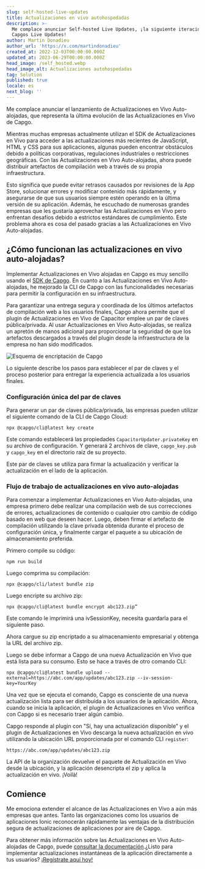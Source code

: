 ```yaml
---
slug: self-hosted-live-updates
title: Actualizaciones en vivo autohospedadas
description: >-
  Me complace anunciar Self-hosted Live Updates, ¡la siguiente iteración de
  Capgos Live Updates!
author: Martin Donadieu
author_url: 'https://x.com/martindonadieu'
created_at: 2022-12-03T00:00:00.000Z
updated_at: 2023-06-29T00:00:00.000Z
head_image: /self_hosted.webp
head_image_alt: Actualizaciones autohospedadas
tag: Solution
published: true
locale: es
next_blog: ''
---
```


Me complace anunciar el lanzamiento de Actualizaciones en Vivo Auto-alojadas, que representa la última evolución de las Actualizaciones en Vivo de Capgo.

Mientras muchas empresas actualmente utilizan el SDK de Actualizaciones en Vivo para acceder a las actualizaciones más recientes de JavaScript, HTML y CSS para sus aplicaciones, algunas pueden encontrar obstáculos debido a políticas corporativas, regulaciones industriales o restricciones geográficas. Con las Actualizaciones en Vivo Auto-alojadas, ahora puede distribuir artefactos de compilación web a través de su propia infraestructura.

Esto significa que puede evitar retrasos causados por revisiones de la App Store, solucionar errores y modificar contenido más rápidamente, y asegurarse de que sus usuarios siempre estén operando en la última versión de su aplicación. Además, he escuchado de numerosas grandes empresas que les gustaría aprovechar las Actualizaciones en Vivo pero enfrentan desafíos debido a estrictos estándares de cumplimiento. Este problema ahora es cosa del pasado gracias a las Actualizaciones en Vivo Auto-alojadas.

## ¿Cómo funcionan las actualizaciones en vivo auto-alojadas?

Implementar Actualizaciones en Vivo alojadas en Capgo es muy sencillo usando el [SDK de Capgo](https://github.com/Cap-go/capacitor-updater/). En cuanto a las Actualizaciones en Vivo Auto-alojadas, he mejorado la CLI de Capgo con las funcionalidades necesarias para permitir la configuración en su infraestructura.

Para garantizar una entrega segura y coordinada de los últimos artefactos de compilación web a los usuarios finales, Capgo ahora permite que el plugin de Actualizaciones en Vivo de Capacitor emplee un par de claves pública/privada. Al usar Actualizaciones en Vivo Auto-alojadas, se realiza un apretón de manos adicional para proporcionar la seguridad de que los artefactos descargados a través del plugin desde la infraestructura de la empresa no han sido modificados.

![Esquema de encriptación de Capgo](/encryption_flow.webp)

Lo siguiente describe los pasos para establecer el par de claves y el proceso posterior para entregar la experiencia actualizada a los usuarios finales.

### Configuración única del par de claves

Para generar un par de claves pública/privada, las empresas pueden utilizar el siguiente comando de la CLI de Capgo Cloud:

```shell
npx @capgo/cli@latest key create
```

Este comando establecerá las propiedades `CapacitorUpdater.privateKey` en su archivo de configuración.
Y generará 2 archivos de clave, `capgo_key.pub` y `capgo_key` en el directorio raíz de su proyecto.

Este par de claves se utiliza para firmar la actualización y verificar la actualización en el lado de la aplicación.

### Flujo de trabajo de actualizaciones en vivo auto-alojadas

Para comenzar a implementar Actualizaciones en Vivo Auto-alojadas, una empresa primero debe realizar una compilación web de sus correcciones de errores, actualizaciones de contenido o cualquier otro cambio de código basado en web que deseen hacer. Luego, deben firmar el artefacto de compilación utilizando la clave privada obtenida durante el proceso de configuración única, y finalmente cargar el paquete a su ubicación de almacenamiento preferida.

Primero compile su código:
```shell
npm run build
```

Luego comprima su compilación:
```shell
npx @capgo/cli/latest bundle zip
```

Luego encripte su archivo zip:

```shell
npx @capgo/cli@latest bundle encrypt abc123.zip”
```

Este comando le imprimirá una ivSessionKey, necesita guardarla para el siguiente paso.

Ahora cargue su zip encriptado a su almacenamiento empresarial y obtenga la URL del archivo zip.

Luego se debe informar a Capgo de una nueva Actualización en Vivo que está lista para su consumo. Esto se hace a través de otro comando CLI:

```shell
npx @capgo/cli@latest bundle upload --external=https://abc.com/app/updates/abc123.zip --iv-session-key=YourKey
```

Una vez que se ejecuta el comando, Capgo es consciente de una nueva actualización lista para ser distribuida a los usuarios de la aplicación. Ahora, cuando se inicia la aplicación, el plugin de Actualizaciones en Vivo verifica con Capgo si es necesario traer algún cambio.

Capgo responde al plugin con "Sí, hay una actualización disponible" y el plugin de Actualizaciones en Vivo descarga la nueva actualización en vivo utilizando la ubicación URL proporcionada por el comando CLI `register`:

```shell
https://abc.com/app/updates/abc123.zip
```

La API de la organización devuelve el paquete de Actualización en Vivo desde la ubicación, y la aplicación desencripta el zip y aplica la actualización en vivo. ¡Voilà!

## Comience

Me emociona extender el alcance de las Actualizaciones en Vivo a aún más empresas que antes. Tanto las organizaciones como los usuarios de aplicaciones Ionic reconocerán rápidamente las ventajas de la distribución segura de actualizaciones de aplicaciones por aire de Capgo.

Para obtener más información sobre las Actualizaciones en Vivo Auto-alojadas de Capgo, puede [consultar la documentación](/docs/tooling/cli/#upload-version).¿Listo para implementar actualizaciones instantáneas de la aplicación directamente a tus usuarios? [¡Regístrate aquí hoy!](/register/)